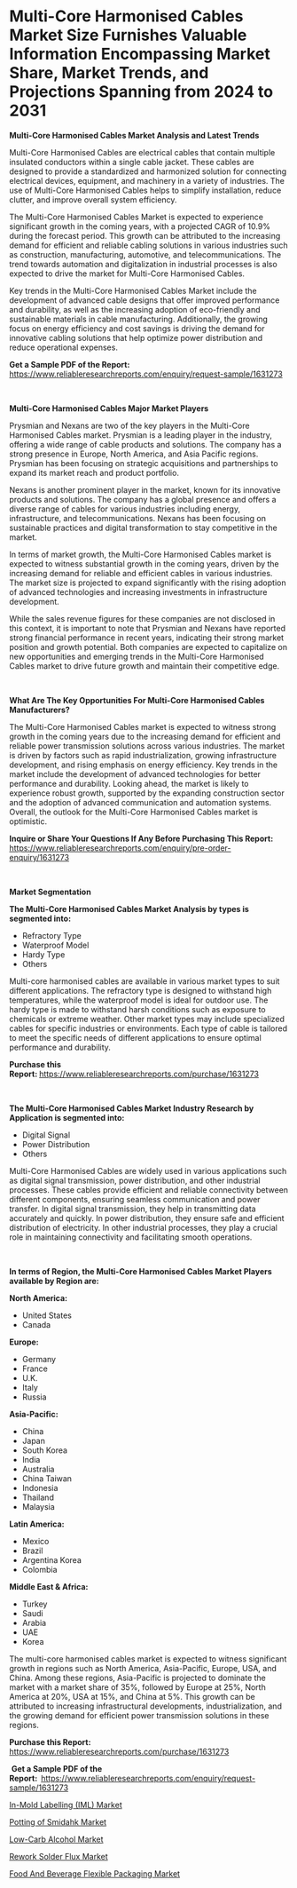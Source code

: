 <p><h1>Multi-Core Harmonised Cables Market Size Furnishes Valuable Information Encompassing Market Share, Market Trends, and Projections Spanning from 2024 to 2031</h1></p><p><strong>Multi-Core Harmonised Cables Market Analysis and Latest Trends</strong></p>
<p><p>Multi-Core Harmonised Cables are electrical cables that contain multiple insulated conductors within a single cable jacket. These cables are designed to provide a standardized and harmonized solution for connecting electrical devices, equipment, and machinery in a variety of industries. The use of Multi-Core Harmonised Cables helps to simplify installation, reduce clutter, and improve overall system efficiency.</p><p>The Multi-Core Harmonised Cables Market is expected to experience significant growth in the coming years, with a projected CAGR of 10.9% during the forecast period. This growth can be attributed to the increasing demand for efficient and reliable cabling solutions in various industries such as construction, manufacturing, automotive, and telecommunications. The trend towards automation and digitalization in industrial processes is also expected to drive the market for Multi-Core Harmonised Cables.</p><p>Key trends in the Multi-Core Harmonised Cables Market include the development of advanced cable designs that offer improved performance and durability, as well as the increasing adoption of eco-friendly and sustainable materials in cable manufacturing. Additionally, the growing focus on energy efficiency and cost savings is driving the demand for innovative cabling solutions that help optimize power distribution and reduce operational expenses.</p></p>
<p><strong>Get a Sample PDF of the Report:&nbsp;</strong> <a href="https://www.reliableresearchreports.com/enquiry/request-sample/1631273">https://www.reliableresearchreports.com/enquiry/request-sample/1631273</a></p>
<p>&nbsp;</p>
<p><strong>Multi-Core Harmonised Cables Major Market Players</strong></p>
<p><p>Prysmian and Nexans are two of the key players in the Multi-Core Harmonised Cables market. Prysmian is a leading player in the industry, offering a wide range of cable products and solutions. The company has a strong presence in Europe, North America, and Asia Pacific regions. Prysmian has been focusing on strategic acquisitions and partnerships to expand its market reach and product portfolio. </p><p>Nexans is another prominent player in the market, known for its innovative products and solutions. The company has a global presence and offers a diverse range of cables for various industries including energy, infrastructure, and telecommunications. Nexans has been focusing on sustainable practices and digital transformation to stay competitive in the market.</p><p>In terms of market growth, the Multi-Core Harmonised Cables market is expected to witness substantial growth in the coming years, driven by the increasing demand for reliable and efficient cables in various industries. The market size is projected to expand significantly with the rising adoption of advanced technologies and increasing investments in infrastructure development.</p><p>While the sales revenue figures for these companies are not disclosed in this context, it is important to note that Prysmian and Nexans have reported strong financial performance in recent years, indicating their strong market position and growth potential. Both companies are expected to capitalize on new opportunities and emerging trends in the Multi-Core Harmonised Cables market to drive future growth and maintain their competitive edge.</p></p>
<p>&nbsp;</p>
<p><strong>What Are The Key Opportunities For Multi-Core Harmonised Cables Manufacturers?</strong></p>
<p><p>The Multi-Core Harmonised Cables market is expected to witness strong growth in the coming years due to the increasing demand for efficient and reliable power transmission solutions across various industries. The market is driven by factors such as rapid industrialization, growing infrastructure development, and rising emphasis on energy efficiency. Key trends in the market include the development of advanced technologies for better performance and durability. Looking ahead, the market is likely to experience robust growth, supported by the expanding construction sector and the adoption of advanced communication and automation systems. Overall, the outlook for the Multi-Core Harmonised Cables market is optimistic.</p></p>
<p><strong>Inquire or Share Your Questions If Any Before Purchasing This Report:</strong> <a href="https://www.reliableresearchreports.com/enquiry/pre-order-enquiry/1631273">https://www.reliableresearchreports.com/enquiry/pre-order-enquiry/1631273</a></p>
<p>&nbsp;</p>
<p><strong>Market Segmentation</strong></p>
<p><strong>The Multi-Core Harmonised Cables Market Analysis by types is segmented into:</strong></p>
<p><ul><li>Refractory Type</li><li>Waterproof Model</li><li>Hardy Type</li><li>Others</li></ul></p>
<p><p>Multi-core harmonised cables are available in various market types to suit different applications. The refractory type is designed to withstand high temperatures, while the waterproof model is ideal for outdoor use. The hardy type is made to withstand harsh conditions such as exposure to chemicals or extreme weather. Other market types may include specialized cables for specific industries or environments. Each type of cable is tailored to meet the specific needs of different applications to ensure optimal performance and durability.</p></p>
<p><strong>Purchase this Report:&nbsp;</strong><a href="https://www.reliableresearchreports.com/purchase/1631273">https://www.reliableresearchreports.com/purchase/1631273</a></p>
<p>&nbsp;</p>
<p><strong>The Multi-Core Harmonised Cables Market Industry Research by Application is segmented into:</strong></p>
<p><ul><li>Digital Signal</li><li>Power Distribution</li><li>Others</li></ul></p>
<p><p>Multi-Core Harmonised Cables are widely used in various applications such as digital signal transmission, power distribution, and other industrial processes. These cables provide efficient and reliable connectivity between different components, ensuring seamless communication and power transfer. In digital signal transmission, they help in transmitting data accurately and quickly. In power distribution, they ensure safe and efficient distribution of electricity. In other industrial processes, they play a crucial role in maintaining connectivity and facilitating smooth operations.</p></p>
<p>&nbsp;</p>
<p><strong>In terms of Region, the Multi-Core Harmonised Cables Market Players available by Region are:</strong></p>
<p>
    <p> <strong> North America: </strong>
        <ul>
            <li>United States</li>
            <li>Canada</li>
        </ul>
        </p> 
    <p> <strong> Europe: </strong>
        <ul>
            <li>Germany</li>
            <li>France</li>
            <li>U.K.</li>
            <li>Italy</li>
            <li>Russia</li>
        </ul>
        </p> 
    <p> <strong> Asia-Pacific: </strong>
        <ul>
            <li>China</li>
            <li>Japan</li>
            <li>South Korea</li>
            <li>India</li>
            <li>Australia</li>
            <li>China Taiwan</li>
            <li>Indonesia</li>
            <li>Thailand</li>
            <li>Malaysia</li>
        </ul>
        </p> 
    <p> <strong> Latin America: </strong>
        <ul>
            <li>Mexico</li>
            <li>Brazil</li>
            <li>Argentina Korea</li>
            <li>Colombia</li>
        </ul>
        </p> 
    <p> <strong> Middle East & Africa: </strong>
        <ul>
            <li>Turkey</li>
            <li>Saudi</li>
            <li>Arabia</li>
            <li>UAE</li>
            <li>Korea</li>
        </ul>
    </p>
    </p>
<p><p>The multi-core harmonised cables market is expected to witness significant growth in regions such as North America, Asia-Pacific, Europe, USA, and China. Among these regions, Asia-Pacific is projected to dominate the market with a market share of 35%, followed by Europe at 25%, North America at 20%, USA at 15%, and China at 5%. This growth can be attributed to increasing infrastructural developments, industrialization, and the growing demand for efficient power transmission solutions in these regions.</p></p>
<p><strong>Purchase this Report: </strong><a href="https://www.reliableresearchreports.com/purchase/1631273">https://www.reliableresearchreports.com/purchase/1631273</a></p>
<p>&nbsp;<strong>Get a Sample PDF of the Report:&nbsp;&nbsp;</strong><a href="https://www.reliableresearchreports.com/enquiry/request-sample/1631273">https://www.reliableresearchreports.com/enquiry/request-sample/1631273</a></p>
<p><strong></strong></p>
<p><p><a href="https://three-jumbo-f6d.notion.site/In-Mold-Labelling-IML-Market-Size-Growth-Outlook-from-2024-to-2031-projecting-at-Market-s-Trends-296783984a5649b5aa5c564ea34ddfb8">In-Mold Labelling (IML) Market</a></p><p><a href="https://view.publitas.com/reportprime-1/potting-of-smidahk-market-size-growth-outlook-from-2024-to-2031-projecting-at-markets-trends-analysis-by-application-regional-outlook-and-revenue/">Potting of Smidahk Market</a></p><p><a href="https://noble-drawer-34c.notion.site/Low-Carb-Alcohol-Market-Size-Growth-and-Forecast-from-2024-2031-2107302f73814e0daca980343b1c2865">Low-Carb Alcohol Market</a></p><p><a href="https://view.publitas.com/reportprime-1/rework-solder-flux-market-offer-valuable-insights-into-market-size-market-share-market-trends-and-projections-spanning-from-2024-to-2031/">Rework Solder Flux Market</a></p><p><a href="https://iodized-pantydraco-05c.notion.site/Food-And-Beverage-Flexible-Packaging-Market-with-the-goal-of-estimating-the-market-size-and-future-g-4c621669c9354ae0b57ef06259fc9590">Food And Beverage Flexible Packaging Market</a></p></p>